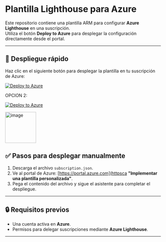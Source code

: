 # Plantilla Lighthouse para Azure
Este repositorio contiene una plantilla ARM para configurar **Azure Lighthouse** en una suscripción.  
Utiliza el botón **Deploy to Azure** para desplegar la configuración directamente desde el portal.

---

## 🚀 Despliegue rápido

Haz clic en el siguiente botón para desplegar la plantilla en tu suscripción de Azure:

[![Deploy to Azure](https://aka.ms/deploytoazurebutton)](https://portal.azure.com/#create/Microsoft.Template/uri/https%3A%2F%2Fraw.githubusercontent.com%2FOPTI-Implementaciones%2FTemplates%2Fmain%2FLighthouse%2Fsubscription.json)


OPCION 2:


[![Deploy to Azure](https://aka.ms/deploytoazurebutton)](https://portal.azure.com/#create/Microsoft.Template/uri/https%3A%2F%2Fraw.githubusercontent.com%2FOPTI-Implementaciones%2FTemplates%2Fmain%2FLighthouse%2FSubscriptionLevel.json)


<img width="100" height="100" alt="image" src="https://github.com/user-attachments/assets/c89f0963-b492-4cca-9480-a5d697be43f8" />


## ✅ Pasos para desplegar manualmente

1. Descarga el archivo `subscription.json`.
2. Ve al portal de Azure: [https://portal.azure.com](httpsca **"Implementar una plantilla personalizada"**.
4. Pega el contenido del archivo y sigue el asistente para completar el despliegue.

---

## 🔒 Requisitos previos

- Una cuenta activa en **Azure**.
- Permisos para delegar suscripciones mediante **Azure Lighthouse**.

---
